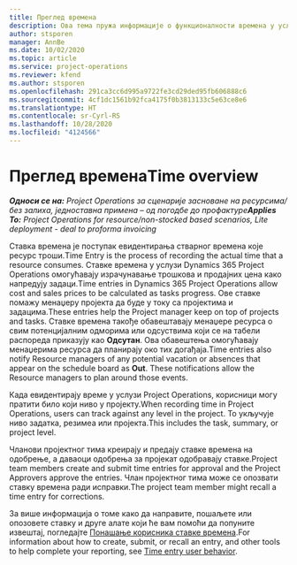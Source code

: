 ```yaml
---
title: Преглед времена
description: Ова тема пружа информације о функционалности времена у услузи Dynamics 365 Project Operations.
author: stsporen
manager: AnnBe
ms.date: 10/02/2020
ms.topic: article
ms.service: project-operations
ms.reviewer: kfend
ms.author: stsporen
ms.openlocfilehash: 291ca3cc6d995a9722fe3cd29ded95fb606888c6
ms.sourcegitcommit: 4cf1dc1561b92fca4175f0b3813133c5e63ce8e6
ms.translationtype: HT
ms.contentlocale: sr-Cyrl-RS
ms.lasthandoff: 10/28/2020
ms.locfileid: "4124566"
---
```

# <a name="time-overview"></a><span data-ttu-id="b9b6e-103">Преглед времена</span><span class="sxs-lookup"><span data-stu-id="b9b6e-103">Time overview</span></span>

<span data-ttu-id="b9b6e-104">_**Односи се на:** Project Operations за сценарије засноване на ресурсима/без залиха, једноставна примена – од погодбе до профактуре_</span><span class="sxs-lookup"><span data-stu-id="b9b6e-104">_**Applies To:** Project Operations for resource/non-stocked based scenarios, Lite deployment - deal to proforma invoicing_</span></span>

<span data-ttu-id="b9b6e-105">Ставка времена је поступак евидентирања стварног времена које ресурс троши.</span><span class="sxs-lookup"><span data-stu-id="b9b6e-105">Time Entry is the process of recording the actual time that a resource consumes.</span></span> <span data-ttu-id="b9b6e-106">Ставке времена у услузи Dynamics 365 Project Operations омогућавају израчунавање трошкова и продајних цена како напредују задаци.</span><span class="sxs-lookup"><span data-stu-id="b9b6e-106">Time entries in Dynamics 365 Project Operations allow cost and sales prices to be calculated as tasks progress.</span></span> <span data-ttu-id="b9b6e-107">Ове ставке помажу менаџеру пројекта да буде у току са пројектима и задацима.</span><span class="sxs-lookup"><span data-stu-id="b9b6e-107">These entries help the Project manager keep on top of projects and tasks.</span></span> <span data-ttu-id="b9b6e-108">Ставке времена такође обавештавају менаџере ресурса о свим потенцијалним одморима или одсуствима који се на табели распореда приказују као **Одсутан**. Ова обавештења омогућавају менаџерима ресурса да планирају око тих догађаја.</span><span class="sxs-lookup"><span data-stu-id="b9b6e-108">Time entries also notify Resource managers of any potential vacation or absences that appear on the schedule board as **Out**. These notifications allow the Resource managers to plan around those events.</span></span>

<span data-ttu-id="b9b6e-109">Када евидентирају време у услузи Project Operations, корисници могу пратити било који ниво у пројекту.</span><span class="sxs-lookup"><span data-stu-id="b9b6e-109">When recording time in Project Operations, users can track against any level in the project.</span></span> <span data-ttu-id="b9b6e-110">То укључује ниво задатка, резимеа или пројекта.</span><span class="sxs-lookup"><span data-stu-id="b9b6e-110">This includes the task, summary, or project level.</span></span>

<span data-ttu-id="b9b6e-111">Чланови пројектног тима креирају и предају ставке времена на одобрење, а даваоци одобрења за пројекат одобравају ставке.</span><span class="sxs-lookup"><span data-stu-id="b9b6e-111">Project team members create and submit time entries for approval and the Project Approvers approve the entries.</span></span> <span data-ttu-id="b9b6e-112">Члан пројектног тима може се опозвати ставку времена ради исправки.</span><span class="sxs-lookup"><span data-stu-id="b9b6e-112">The project team member might recall a time entry for corrections.</span></span>

<span data-ttu-id="b9b6e-113">За више информација о томе како да направите, пошаљете или опозовете ставку и друге алате који ће вам помоћи да попуните извештај, погледајте [Понашање корисника ставке времена](ui-behavior-time.md).</span><span class="sxs-lookup"><span data-stu-id="b9b6e-113">For information about how to create, submit, or recall an entry, and other tools to help complete your reporting, see [Time entry user behavior](ui-behavior-time.md).</span></span>

